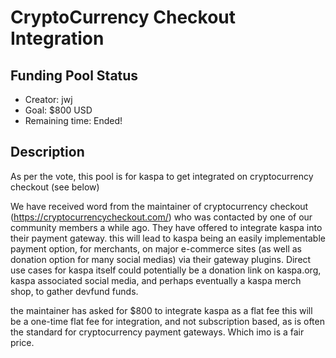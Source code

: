 # CryptoCurrency Checkout Integration

## Funding Pool Status
<!---
Feel free to add/remove fields as you see fit.
--->
- Creator: jwj
- Goal: $800 USD
- Remaining time: Ended!
## Description
As per the vote, this pool is for kaspa to get integrated on cryptocurrency checkout (see below)

We have received word from the maintainer of cryptocurrency checkout (https://cryptocurrencycheckout.com/) who was contacted by one of our community members a while ago. They have offered to integrate kaspa into their payment gateway. this will lead to kaspa being an easily implementable payment option, for merchants, on major e-commerce sites (as well as donation option for many social medias) via their gateway plugins. Direct use cases for kaspa itself could potentially be a donation link on kaspa.org, kaspa associated social media, and perhaps eventually a kaspa merch shop, to gather devfund funds.

the maintainer has asked for $800 to integrate kaspa as a flat fee this will be a one-time flat fee for integration, and not subscription based, as is often the standard for cryptocurrency payment gateways. Which imo is a fair price.

